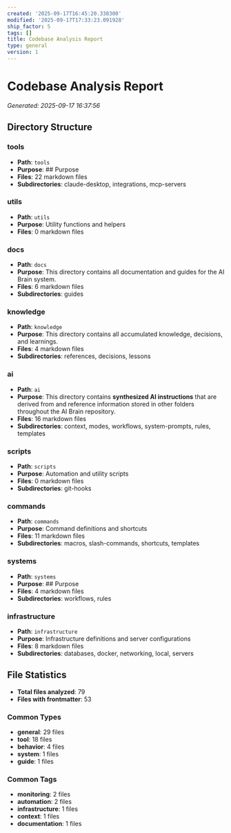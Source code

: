 ```yaml
---
created: '2025-09-17T16:45:20.338300'
modified: '2025-09-17T17:33:23.091928'
ship_factor: 5
tags: []
title: Codebase Analysis Report
type: general
version: 1
---
```


# Codebase Analysis Report
*Generated: 2025-09-17 16:37:56*

## Directory Structure

### tools
- **Path**: `tools`
- **Purpose**: ## Purpose
- **Files**: 22 markdown files
- **Subdirectories**: claude-desktop, integrations, mcp-servers

### utils
- **Path**: `utils`
- **Purpose**: Utility functions and helpers
- **Files**: 0 markdown files

### docs
- **Path**: `docs`
- **Purpose**: This directory contains all documentation and guides for the AI Brain system.
- **Files**: 6 markdown files
- **Subdirectories**: guides

### knowledge
- **Path**: `knowledge`
- **Purpose**: This directory contains all accumulated knowledge, decisions, and learnings.
- **Files**: 4 markdown files
- **Subdirectories**: references, decisions, lessons

### ai
- **Path**: `ai`
- **Purpose**: This directory contains **synthesized AI instructions** that are derived from and reference information stored in other folders throughout the AI Brain repository.
- **Files**: 16 markdown files
- **Subdirectories**: context, modes, workflows, system-prompts, rules, templates

### scripts
- **Path**: `scripts`
- **Purpose**: Automation and utility scripts
- **Files**: 0 markdown files
- **Subdirectories**: git-hooks

### commands
- **Path**: `commands`
- **Purpose**: Command definitions and shortcuts
- **Files**: 11 markdown files
- **Subdirectories**: macros, slash-commands, shortcuts, templates

### systems
- **Path**: `systems`
- **Purpose**: ## Purpose
- **Files**: 4 markdown files
- **Subdirectories**: workflows, rules

### infrastructure
- **Path**: `infrastructure`
- **Purpose**: Infrastructure definitions and server configurations
- **Files**: 8 markdown files
- **Subdirectories**: databases, docker, networking, local, servers

## File Statistics

- **Total files analyzed**: 79
- **Files with frontmatter**: 53

### Common Types

- **general**: 29 files
- **tool**: 18 files
- **behavior**: 4 files
- **system**: 1 files
- **guide**: 1 files

### Common Tags

- **monitoring**: 2 files
- **automation**: 2 files
- **infrastructure**: 1 files
- **context**: 1 files
- **documentation**: 1 files